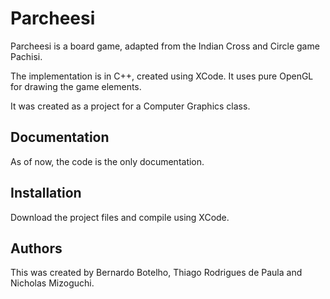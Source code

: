 Parcheesi
=========

Parcheesi is a board game, adapted from the Indian Cross and Circle game Pachisi. 

The implementation is in C++, created using XCode. It uses pure OpenGL for drawing the game elements.

It was created as a project for a Computer Graphics class.

Documentation
-------------
As of now, the code is the only documentation.

Installation
------------
Download the project files and compile using XCode.

Authors
-------
This was created by Bernardo Botelho, Thiago Rodrigues de Paula and Nicholas Mizoguchi.
